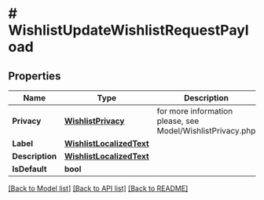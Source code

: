 # # WishlistUpdateWishlistRequestPayload


## Properties 


Name | Type | Description | Notes
------------ | ------------- | ------------- | -------------
**Privacy**| [**WishlistPrivacy**](WishlistPrivacy.md) |  for more information please, see Model/WishlistPrivacy.php  | [optional] [default to WISHLISTPRIVACY_UNKNOWN]
**Label**| [**WishlistLocalizedText**](WishlistLocalizedText.md) |   | [optional]
**Description**| [**WishlistLocalizedText**](WishlistLocalizedText.md) |   | [optional]
**IsDefault**| **bool** |   | [optional]


[[Back to Model list]](../../README.md#models) [[Back to API list]](../../README.md#endpoints) [[Back to README]](../../README.md)

